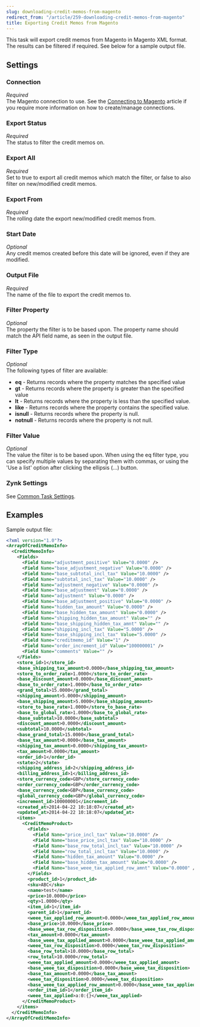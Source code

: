```yaml
---
slug: downloading-credit-memos-from-magento
redirect_from: "/article/259-downloading-credit-memos-from-magento"
title: Exporting Credit Memos from Magento
---
```

This task will export credit memos from Magento in Magento XML format. The results can be filtered if required. See below for a sample output file.

## Settings
### Connection
_Required_  
The Magento connection to use. See the [Connecting to Magento](connecting-to-magento) article if you require more information on how to create/manage connections.

### Export Status
_Required_  
The status to filter the credit memos on.

### Export All
_Required_  
Set to true to export all credit memos which match the filter, or false to also filter on new/modified credit memos.

### Export From
_Required_  
The rolling date the export new/modified credit memos from.

### Start Date
_Optional_  
Any credit memos created before this date will be ignored, even if they are modified.

### Output File
_Required_  
The name of the file to export the credit memos to.

### Filter Property
_Optional_  
The property the filter is to be based upon. The property name should match the API field name, as seen in the output file.

### Filter Type
_Optional_  
The following types of filter are available:

* __eq__ - Returns records where the property matches the specified value
* __gt__ - Returns records where the property is greater than the specified value
* __lt__ - Returns records where the property is less than the specified value.
* __like__ - Returns records where the property contains the specified value.
* __isnull__ - Returns records where the property is null.
* __notnull__ - Returns records where the property is not null.

### Filter Value
_Optional_  
The value the filter is to be based upon. When using the eq filter type, you can specify multiple values by separating them with commas, or using the 'Use a list' option after clicking the ellipsis (...) button.

### Zynk Settings
See [Common Task Settings](common-task-settings).

## Examples
Sample output file:
```xml
<?xml version="1.0"?>
<ArrayOfCreditMemoInfo>
  <CreditMemoInfo>
    <Fields>
      <Field Name="adjustment_positive" Value="0.0000" />
      <Field Name="base_adjustment_negative" Value="0.0000" />
      <Field Name="base_subtotal_incl_tax" Value="10.0000" />
      <Field Name="subtotal_incl_tax" Value="10.0000" />
      <Field Name="adjustment_negative" Value="0.0000" />
      <Field Name="base_adjustment" Value="0.0000" />
      <Field Name="adjustment" Value="0.0000" />
      <Field Name="base_adjustment_positive" Value="0.0000" />
      <Field Name="hidden_tax_amount" Value="0.0000" />
      <Field Name="base_hidden_tax_amount" Value="0.0000" />
      <Field Name="shipping_hidden_tax_amount" Value="" />
      <Field Name="base_shipping_hidden_tax_amnt" Value="" />
      <Field Name="shipping_incl_tax" Value="5.0000" />
      <Field Name="base_shipping_incl_tax" Value="5.0000" />
      <Field Name="creditmemo_id" Value="1" />
      <Field Name="order_increment_id" Value="100000001" />
      <Field Name="comments" Value="" />
    </Fields>
    <store_id>1</store_id>
    <base_shipping_tax_amount>0.0000</base_shipping_tax_amount>
    <store_to_order_rate>1.0000</store_to_order_rate>
    <base_discount_amount>0.0000</base_discount_amount>
    <base_to_order_rate>1.0000</base_to_order_rate>
    <grand_total>15.0000</grand_total>
    <shipping_amount>5.0000</shipping_amount>
    <base_shipping_amount>5.0000</base_shipping_amount>
    <store_to_base_rate>1.0000</store_to_base_rate>
    <base_to_global_rate>1.0000</base_to_global_rate>
    <base_subtotal>10.0000</base_subtotal>
    <discount_amount>0.0000</discount_amount>
    <subtotal>10.0000</subtotal>
    <base_grand_total>15.0000</base_grand_total>
    <base_tax_amount>0.0000</base_tax_amount>
    <shipping_tax_amount>0.0000</shipping_tax_amount>
    <tax_amount>0.0000</tax_amount>
    <order_id>1</order_id>
    <state>2</state>
    <shipping_address_id>2</shipping_address_id>
    <billing_address_id>1</billing_address_id>
    <store_currency_code>GBP</store_currency_code>
    <order_currency_code>GBP</order_currency_code>
    <base_currency_code>GBP</base_currency_code>
    <global_currency_code>GBP</global_currency_code>
    <increment_id>100000001</increment_id>
    <created_at>2014-04-22 10:18:07</created_at>
    <updated_at>2014-04-22 10:18:07</updated_at>
    <items>
      <CreditMemoProduct>
        <Fields>
          <Field Name="price_incl_tax" Value="10.0000" />
          <Field Name="base_price_incl_tax" Value="10.0000" />
          <Field Name="base_row_total_incl_tax" Value="10.0000" />
          <Field Name="row_total_incl_tax" Value="10.0000" />
          <Field Name="hidden_tax_amount" Value="0.0000" />
          <Field Name="base_hidden_tax_amount" Value="0.0000" />
          <Field Name="base_weee_tax_applied_row_amnt" Value="0.0000" />
        </Fields>
        <product_id>1</product_id>
        <sku>ABC</sku>
        <name>test</name>
        <price>10.0000</price>
        <qty>1.0000</qty>
        <item_id>1</item_id>
        <parent_id>1</parent_id>
        <weee_tax_applied_row_amount>0.0000</weee_tax_applied_row_amount>
        <base_price>10.0000</base_price>
        <base_weee_tax_row_disposition>0.0000</base_weee_tax_row_disposition>
        <tax_amount>0.0000</tax_amount>
        <base_weee_tax_applied_amount>0.0000</base_weee_tax_applied_amount>
        <weee_tax_row_disposition>0.0000</weee_tax_row_disposition>
        <base_row_total>10.0000</base_row_total>
        <row_total>10.0000</row_total>
        <weee_tax_applied_amount>0.0000</weee_tax_applied_amount>
        <base_weee_tax_disposition>0.0000</base_weee_tax_disposition>
        <base_tax_amount>0.0000</base_tax_amount>
        <weee_tax_disposition>0.0000</weee_tax_disposition>
        <base_weee_tax_applied_row_amount>0.0000</base_weee_tax_applied_row_amount>
        <order_item_id>1</order_item_id>
        <weee_tax_applied>a:0:{}</weee_tax_applied>
      </CreditMemoProduct>
    </items>
  </CreditMemoInfo>
</ArrayOfCreditMemoInfo>
```